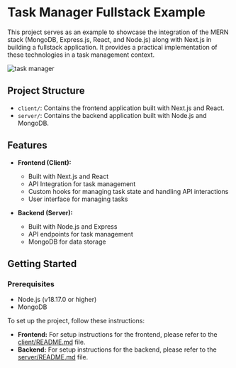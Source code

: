 # Task Manager Fullstack Example

This project serves as an example to showcase the integration of the MERN stack (MongoDB, Express.js, React, and Node.js) along with Next.js in building a fullstack application. It provides a practical implementation of these technologies in a task management context.

![task manager](https://github.com/user-attachments/assets/f3aaff2d-b64a-42e5-8a0f-87aaadaf9c54)

## Project Structure

- `client/`: Contains the frontend application built with Next.js and React.
- `server/`: Contains the backend application built with Node.js and MongoDB.

## Features

- **Frontend (Client):**
  - Built with Next.js and React
  - API Integration for task management
  - Custom hooks for managing task state and handling API interactions 
  - User interface for managing tasks

- **Backend (Server):**
  - Built with Node.js and Express
  - API endpoints for task management
  - MongoDB for data storage

## Getting Started

### Prerequisites

- Node.js (v18.17.0 or higher)
- MongoDB

To set up the project, follow these instructions:

- **Frontend:** For setup instructions for the frontend, please refer to the [client/README.md](client/README.md) file.
- **Backend:** For setup instructions for the backend, please refer to the [server/README.md](server/README.md) file.



